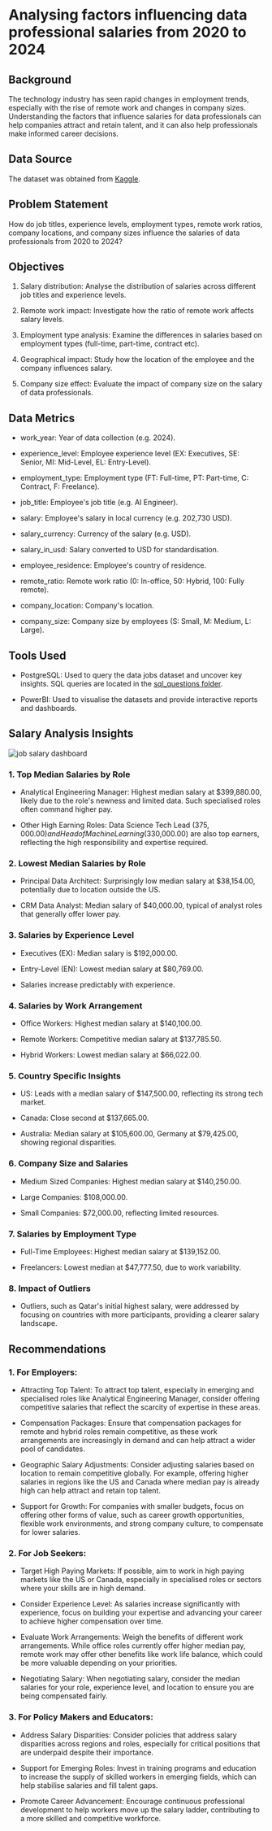# Analysing factors influencing data professional salaries from 2020 to 2024

## Background

The technology industry has seen rapid changes in employment trends, especially with the rise of remote work and changes in company sizes. Understanding the factors that influence salaries for data professionals can help companies attract and retain talent, and it can also help professionals make informed career decisions.

## Data Source

The dataset was obtained from [Kaggle](https://www.kaggle.com/datasets/chopper53/data-engineer-salary-in-2024/data).

## Problem Statement

How do job titles, experience levels, employment types, remote work ratios, company locations, and company sizes influence the salaries of data professionals from 2020 to 2024?

## Objectives

1. Salary distribution: Analyse the distribution of salaries across different job titles and experience levels.

2. Remote work impact: Investigate how the ratio of remote work affects salary levels.

3. Employment type analysis: Examine the differences in salaries based on employment types (full-time, part-time, contract etc).

4. Geographical impact: Study how the location of the employee and the company influences salary.

5. Company size effect: Evaluate the impact of company size on the salary of data professionals.

## Data Metrics

- work_year: Year of data collection (e.g. 2024).

- experience_level: Employee experience level (EX: Executives, SE: Senior, MI: Mid-Level, EL: Entry-Level).

- employment_type: Employment type (FT: Full-time, PT: Part-time, C: Contract, F: Freelance).

- job_title: Employee's job title (e.g. AI Engineer).

- salary: Employee's salary in local currency (e.g. 202,730 USD).

- salary_currency: Currency of the salary (e.g. USD).

- salary_in_usd: Salary converted to USD for standardisation.

- employee_residence: Employee's country of residence.

- remote_ratio: Remote work ratio (0: In-office, 50: Hybrid, 100: Fully remote).

- company_location: Company's location.

- company_size: Company size by employees (S: Small, M: Medium, L: Large).

## Tools Used

- PostgreSQL: Used to query the data jobs dataset and uncover key insights. SQL queries are located in the [sql_questions folder](/sql_questions/).

- PowerBI: Used to visualise the datasets and provide interactive reports and dashboards.

## Salary Analysis Insights

![job salary dashboard](assets/data_jobs_salary.png)

### 1. Top Median Salaries by Role

- Analytical Engineering Manager: Highest median salary at $399,880.00, likely due to the role's newness and limited data. Such specialised roles often command higher pay.

- Other High Earning Roles: Data Science Tech Lead ($375,000.00) and Head of Machine Learning ($330,000.00) are also top earners, reflecting the high responsibility and expertise required.

### 2. Lowest Median Salaries by Role

- Principal Data Architect: Surprisingly low median salary at $38,154.00, potentially due to location outside the US.

- CRM Data Analyst: Median salary of $40,000.00, typical of analyst roles that generally offer lower pay.

### 3. Salaries by Experience Level

- Executives (EX): Median salary is $192,000.00.

- Entry-Level (EN): Lowest median salary at $80,769.00.

- Salaries increase predictably with experience.

### 4. Salaries by Work Arrangement

- Office Workers: Highest median salary at $140,100.00.

- Remote Workers: Competitive median salary at $137,785.50.

- Hybrid Workers: Lowest median salary at $66,022.00.

### 5. Country Specific Insights

- US: Leads with a median salary of $147,500.00, reflecting its strong tech market.

- Canada: Close second at $137,665.00.

- Australia: Median salary at $105,600.00, Germany at $79,425.00, showing regional disparities.

### 6. Company Size and Salaries

- Medium Sized Companies: Highest median salary at $140,250.00.

- Large Companies: $108,000.00.

- Small Companies: $72,000.00, reflecting limited resources.

### 7. Salaries by Employment Type

- Full-Time Employees: Highest median salary at $139,152.00.

- Freelancers: Lowest median at $47,777.50, due to work variability.

### 8. Impact of Outliers

- Outliers, such as Qatar's initial highest salary, were addressed by focusing on countries with more participants, providing a clearer salary landscape.

## Recommendations

### 1. For Employers:

- Attracting Top Talent: To attract top talent, especially in emerging and specialised roles like Analytical Engineering Manager, consider offering competitive salaries that reflect the scarcity of expertise in these areas.

- Compensation Packages: Ensure that compensation packages for remote and hybrid roles remain competitive, as these work arrangements are increasingly in demand and can help attract a wider pool of candidates.

- Geographic Salary Adjustments: Consider adjusting salaries based on location to remain competitive globally. For example, offering higher salaries in regions like the US and Canada where median pay is already high can help attract and retain top talent.

- Support for Growth: For companies with smaller budgets, focus on offering other forms of value, such as career growth opportunities, flexible work environments, and strong company culture, to compensate for lower salaries.

### 2. For Job Seekers:

- Target High Paying Markets: If possible, aim to work in high paying markets like the US or Canada, especially in specialised roles or sectors where your skills are in high demand.

- Consider Experience Level: As salaries increase significantly with experience, focus on building your expertise and advancing your career to achieve higher compensation over time.

- Evaluate Work Arrangements: Weigh the benefits of different work arrangements. While office roles currently offer higher median pay, remote work may offer other benefits like work life balance, which could be more valuable depending on your priorities.

- Negotiating Salary: When negotiating salary, consider the median salaries for your role, experience level, and location to ensure you are being compensated fairly.

### 3. For Policy Makers and Educators:

- Address Salary Disparities: Consider policies that address salary disparities across regions and roles, especially for critical positions that are underpaid despite their importance.

- Support for Emerging Roles: Invest in training programs and education to increase the supply of skilled workers in emerging fields, which can help stabilise salaries and fill talent gaps.

- Promote Career Advancement: Encourage continuous professional development to help workers move up the salary ladder, contributing to a more skilled and competitive workforce.
